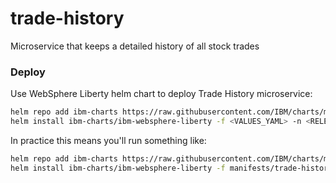 # trade-history
Microservice that keeps a detailed history of all stock trades

### Deploy

Use WebSphere Liberty helm chart to deploy Trade History microservice:
```bash
helm repo add ibm-charts https://raw.githubusercontent.com/IBM/charts/master/repo/stable/
helm install ibm-charts/ibm-websphere-liberty -f <VALUES_YAML> -n <RELEASE_NAME> --tls
```

In practice this means you'll run something like:
```bash
helm repo add ibm-charts https://raw.githubusercontent.com/IBM/charts/master/repo/stable/
helm install ibm-charts/ibm-websphere-liberty -f manifests/trade-history-values.yaml -n trade-history --namespace stock-trader --tls
```
